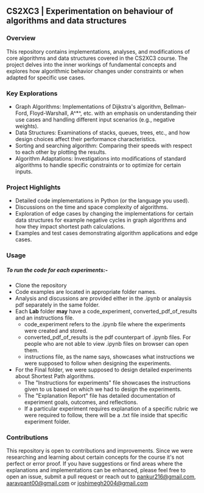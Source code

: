 ## CS2XC3 | Experimentation on behaviour of algorithms and data structures
### Overview
This repository contains implementations, analyses, and modifications of core algorithms and data structures covered in the CS2XC3 course. The project delves into the inner workings of fundamental concepts and explores how algorithmic behavior changes under constraints or when adapted for specific use cases.
### Key Explorations
* Graph Algorithms: Implementations of Dijkstra's algorithm, Bellman-Ford, Floyd-Warshall, A^*^, etc. with an emphasis on understanding their use cases and handling different input scenarios (e.g., negative weights).
* Data Structures: Examinations of stacks, queues, trees, etc., and how design choices affect their performance characteristics.
* Sorting and searching algorithm: Comparing their speeds with respect to each other by plotting the results.
* Algorithm Adaptations: Investigations into modifications of standard algorithms to handle specific constraints or to optimize for certain inputs.
### Project Highlights
* Detailed code implementations in Python (or the language you used).
* Discussions on the time and space complexity of algorithms.
* Exploration of edge cases by changing the implementations for certain data structures for example negative cycles in graph algorithms and how they impact shortest path calculations.
* Examples and test cases demonstrating algorithm applications and edge cases.
### Usage
##### To run the code for each experiments:-
* Clone the repository
* Code examples are located in appropriate folder names.
* Analysis and discussions are provided either in the .ipynb or analaysis pdf separately in the same folder.
* Each **Lab** folder **may** have a code_experiment, converted_pdf_of_results and an instructions file.
  * code_experiment refers to the .ipynb file where the experiments were created and stored.
  * converted_pdf_of_results is the pdf counterpart of .ipynb files. For people who are not able to view .ipynb files on browser can open them.
  * instructions file, as the name says, showcases what instructions we were supposed to follow when designing the experiments.
* For the Final folder, we were supposed to design detailed experiments about Shortest Path algorithms.
  * The "Instructions for experiments" file showcases the instructions given to us based on which we had to design the experiments.
  * The "Explanation Report" file has detailed documentation of experiment goals, outcomes, and reflections.
  * If a particular experiment requires explanation of a specific rubric we were required to follow, there will be a .txt file inside that specific experiment folder.
### Contributions
This repository is open to contributions and improvements. Since we were researching and learning about certain concepts for the course it's not perfect or error proof. If you have suggestions or find areas where the explanations and implementations can be enhanced, please feel free to open an issue, submit a pull request or reach out to pankur216@gmail.com, aaravpant00@gmail.com or joshimegh2004@gmail.com
